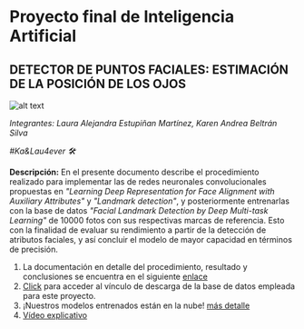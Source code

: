 # Proyecto final de Inteligencia Artificial

## DETECTOR DE PUNTOS FACIALES: ESTIMACIÓN DE LA POSICIÓN DE LOS OJOS
![alt text](https://github.com/laemD8/IA_Final/blob/main/Im%C3%A1genes/new.png)

_Integrantes: Laura Alejandra Estupiñan Martínez, Karen Andrea Beltrán Silva_

_#Ka&Lau4ever 🛠️_

**Descripción:** En el presente documento describe el procedimiento realizado para implementar las de redes neuronales convolucionales propuestas en 
_"Learning Deep Representation for Face Alignment with Auxiliary Attributes"_ y _"Landmark detection"_, y posteriormente entrenarlas con la base de datos 
_"Facial Landmark Detection by Deep Multi-task Learning"_ de 10000 fotos con sus respectivas marcas de referencia. Esto con la finalidad de evaluar su 
rendimiento a partir de la detección de atributos faciales, y así concluir el modelo de mayor capacidad en términos de precisión.

1. La documentación en detalle del procedimiento, resultado y conclusiones se encuentra en el siguiente [enlace](https://github.com/laemD8/IA_Final/blob/main/Documento/CorrecionIA.pdf)
2. [Click](http://mmlab.ie.cuhk.edu.hk/projects/TCDCN.html) para acceder al vínculo de descarga de la base de datos empleada para este proyecto.
3. ¡Nuestros modelos entrenados están en la nube! [ más detalle](https://livejaverianaedu-my.sharepoint.com/:f:/g/personal/karenbeltran_javeriana_edu_co/EqCQWlptRIdBvR5UfKBs20EBeNZEr6PjcaavC-lkjDLRaQ?e=g7jF1A)
4. [Vídeo explicativo](https://www.youtube.com/watch?v=rBI1KZjfv7A)

